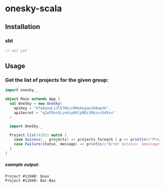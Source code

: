 # onesky-scala

## Installation

### sbt

```scala
// not yet
```

## Usage

### Get the list of projects for the given group:

```scala
import onesky._

object Main extends App {
  val OneSky = new OneSky(
    apiKey = "XfeAaswL1JlE7WejcRMeKugaw26AwpVk",
    apiSecret = "q2wTMvn5LznKzyKKlpNDc3Rbzcv5d9su"
  )

  import OneSky._

  Project.list(4201) match {
    case Success(_, projects) => projects.foreach { p => println(s"Project #${p.id}: ${p.name}") }
    case Failure(status, message) => println(s"Error $status: $message")
  }
}
```

##### *example output:*
```
Project #11048: Quux
Project #11049: Bar-Baz
```
